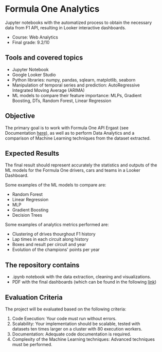 # Formula One Analytics
Jupyter notebooks with the automatized process to obtain the necessary data from F1 API, resulting in Looker interactive dashboards.
- Course: Web Analytics
- Final grade: 9.2/10

## Tools and covered topics
- Jupyter Notebook
- Google Looker Studio
- Python libraries: numpy, pandas, sqlearn, matplotlib, seaborn
- Manipulation of temporal series and prediction: AutoRegressive Integrated Moving Average (ARIMA)
- ML models to compare their feature importance: MLPs, Gradient Boosting, DTs, Random Forest, Linear Regression

## Objective
The primary goal is to work with Formula One API Ergast (see Documentation [here](https://ergast.com/mrd/)), as well as to perform Data Analytics and a comparison of Machine Learning techniques from the dataset extracted.

## Expected Results
The final result should represent accurately the statistics and outputs of the ML models for the Formula One drivers, cars and teams in a Looker Dashboard.

Some examples of the ML models to compare are:
- Random Forest
- Linear Regression
- MLP
- Gradient Boosting
- Decision Trees

Some examples of analytics metrics performed are: 
- Clustering of drives thourghout F1 history
- Lap times in each circuit along history
- Boxes and result per circuit and year
- Evolution of the champions' points per year


## The repository contains
- .ipynb notebook with the data extraction, cleaning and visualizations.
- PDF with the final dashboards (which can be found in the following [link](https://lookerstudio.google.com/reporting/003df30b-544c-43a5-99d8-fa5aab70ffff))

## Evaluation Criteria
The project will be evaluated based on the following criteria:
1. Code Execution: Your code must run without errors.
2. Scalability: Your implementation should be scalable, tested with datasets ten times larger on a cluster with 80 execution workers.
3. Documentation: Adequate code documentation is required.
4. Complexity of the Machine Learning techniques: Advanced techniques must be performed.

